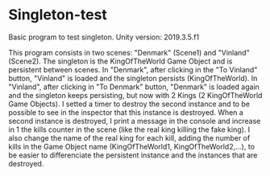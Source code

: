 # Singleton-test
Basic program to test singleton. Unity version: 2019.3.5.f1

This program consists in two scenes: "Denmark" (Scene1) and "Vinland" (Scene2). The singleton is the KingOfTheWorld 
Game Object and is persistent between scenes. In "Denmark", after clicking in the "To Vinland" button, "Vinland" is 
loaded and the singleton persists (KingOfTheWorld). In "Vinland", after clicking in "To Denmark" button, "Denmark" 
is loaded again and the singleton keeps persisting, but now with 2 Kings (2 KingOfTheWorld Game Objects). I setted 
a timer to destroy the second instance and to be possible to see in the inspector that this instance is destroyed. 
When a second instance is destroyed, I print a message in the console and increase in 1 the kills counter in the scene 
(like the real king killing the fake king). I also change the name of the real king for each kill, adding the number 
of kills in the Game Object name (KingOfTheWorld1, KingOfTheWorld2,...), to be easier to differenciate the persistent 
instance and the instances that are destroyed.


